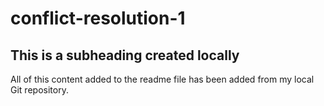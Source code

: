 # conflict-resolution-1

 ## This is a subheading created locally

  All of this content added to the readme file has been added from my local Git repository.
  ```